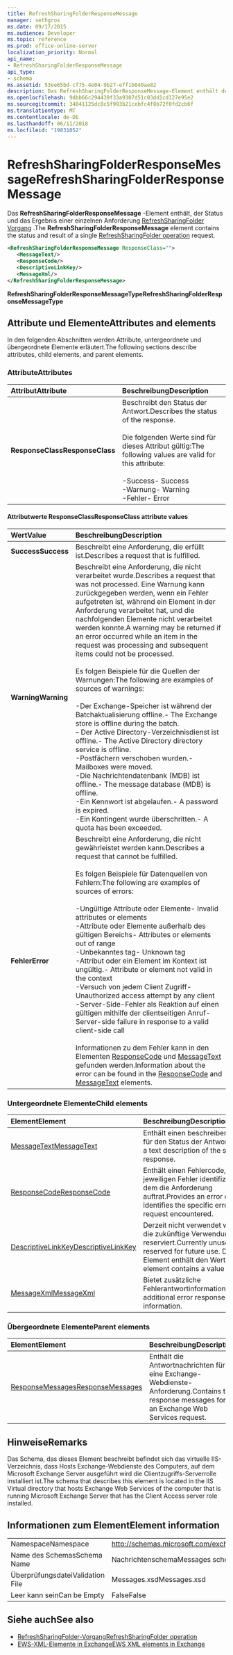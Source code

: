```yaml
---
title: RefreshSharingFolderResponseMessage
manager: sethgros
ms.date: 09/17/2015
ms.audience: Developer
ms.topic: reference
ms.prod: office-online-server
localization_priority: Normal
api_name:
- RefreshSharingFolderResponseMessage
api_type:
- schema
ms.assetid: 53ee65bd-cf75-4e04-9b27-eff1b040ae82
description: Das RefreshSharingFolderResponseMessage-Element enthält den Status und das Ergebnis einer Anforderung RefreshSharingFolder Vorgang.
ms.openlocfilehash: 9dbb66c294439f33a9307d51c03dd1cd127e95e2
ms.sourcegitcommit: 34041125dc8c5f993b21cebfc4f8b72f0fd2cb6f
ms.translationtype: MT
ms.contentlocale: de-DE
ms.lasthandoff: 06/11/2018
ms.locfileid: "19831052"
---
```

# <a name="refreshsharingfolderresponsemessage"></a><span data-ttu-id="1555a-103">RefreshSharingFolderResponseMessage</span><span class="sxs-lookup"><span data-stu-id="1555a-103">RefreshSharingFolderResponseMessage</span></span>

<span data-ttu-id="1555a-104">Das **RefreshSharingFolderResponseMessage** -Element enthält, der Status und das Ergebnis einer einzelnen Anforderung [RefreshSharingFolder Vorgang](refreshsharingfolder-operation.md) .</span><span class="sxs-lookup"><span data-stu-id="1555a-104">The **RefreshSharingFolderResponseMessage** element contains the status and result of a single [RefreshSharingFolder operation](refreshsharingfolder-operation.md) request.</span></span> 
  
```xml
<RefreshSharingFolderResponseMessage ResponseClass="">
   <MessageText/>
   <ResponseCode/>
   <DescriptiveLinkKey/>
   <MessageXml/>
</RefreshSharingFolderResponseMessage>
```

 <span data-ttu-id="1555a-105">**RefreshSharingFolderResponseMessageType**</span><span class="sxs-lookup"><span data-stu-id="1555a-105">**RefreshSharingFolderResponseMessageType**</span></span>
## <a name="attributes-and-elements"></a><span data-ttu-id="1555a-106">Attribute und Elemente</span><span class="sxs-lookup"><span data-stu-id="1555a-106">Attributes and elements</span></span>

<span data-ttu-id="1555a-107">In den folgenden Abschnitten werden Attribute, untergeordnete und übergeordnete Elemente erläutert.</span><span class="sxs-lookup"><span data-stu-id="1555a-107">The following sections describe attributes, child elements, and parent elements.</span></span>
  
### <a name="attributes"></a><span data-ttu-id="1555a-108">Attribute</span><span class="sxs-lookup"><span data-stu-id="1555a-108">Attributes</span></span>

|<span data-ttu-id="1555a-109">**Attribut**</span><span class="sxs-lookup"><span data-stu-id="1555a-109">**Attribute**</span></span>|<span data-ttu-id="1555a-110">**Beschreibung**</span><span class="sxs-lookup"><span data-stu-id="1555a-110">**Description**</span></span>|
|:-----|:-----|
|<span data-ttu-id="1555a-111">**ResponseClass**</span><span class="sxs-lookup"><span data-stu-id="1555a-111">**ResponseClass**</span></span> <br/> | <span data-ttu-id="1555a-112">Beschreibt den Status der Antwort.</span><span class="sxs-lookup"><span data-stu-id="1555a-112">Describes the status of the response.</span></span> <br/><br/><span data-ttu-id="1555a-113">Die folgenden Werte sind für dieses Attribut gültig:</span><span class="sxs-lookup"><span data-stu-id="1555a-113">The following values are valid for this attribute:</span></span>  <br/><br/><span data-ttu-id="1555a-114">-Success</span><span class="sxs-lookup"><span data-stu-id="1555a-114">-  Success</span></span>  <br/><span data-ttu-id="1555a-115">-Warnung</span><span class="sxs-lookup"><span data-stu-id="1555a-115">-  Warning</span></span>  <br/><span data-ttu-id="1555a-116">-Fehler</span><span class="sxs-lookup"><span data-stu-id="1555a-116">-  Error</span></span>  <br/> |
   
#### <a name="responseclass-attribute-values"></a><span data-ttu-id="1555a-117">Attributwerte ResponseClass</span><span class="sxs-lookup"><span data-stu-id="1555a-117">ResponseClass attribute values</span></span>

|<span data-ttu-id="1555a-118">**Wert**</span><span class="sxs-lookup"><span data-stu-id="1555a-118">**Value**</span></span>|<span data-ttu-id="1555a-119">**Beschreibung**</span><span class="sxs-lookup"><span data-stu-id="1555a-119">**Description**</span></span>|
|:-----|:-----|
|<span data-ttu-id="1555a-120">**Success**</span><span class="sxs-lookup"><span data-stu-id="1555a-120">**Success**</span></span> <br/> |<span data-ttu-id="1555a-121">Beschreibt eine Anforderung, die erfüllt ist.</span><span class="sxs-lookup"><span data-stu-id="1555a-121">Describes a request that is fulfilled.</span></span>  <br/> |
|<span data-ttu-id="1555a-122">**Warning**</span><span class="sxs-lookup"><span data-stu-id="1555a-122">**Warning**</span></span> <br/> | <span data-ttu-id="1555a-123">Beschreibt eine Anforderung, die nicht verarbeitet wurde.</span><span class="sxs-lookup"><span data-stu-id="1555a-123">Describes a request that was not processed.</span></span> <span data-ttu-id="1555a-124">Eine Warnung kann zurückgegeben werden, wenn ein Fehler aufgetreten ist, während ein Element in der Anforderung verarbeitet hat, und die nachfolgenden Elemente nicht verarbeitet werden konnte.</span><span class="sxs-lookup"><span data-stu-id="1555a-124">A warning may be returned if an error occurred while an item in the request was processing and subsequent items could not be processed.</span></span> <br/><br/><span data-ttu-id="1555a-125">Es folgen Beispiele für die Quellen der Warnungen:</span><span class="sxs-lookup"><span data-stu-id="1555a-125">The following are examples of sources of warnings:</span></span> <br/> <br/><span data-ttu-id="1555a-126">-Der Exchange-Speicher ist während der Batchaktualisierung offline.</span><span class="sxs-lookup"><span data-stu-id="1555a-126">-  The Exchange store is offline during the batch.</span></span>  <br/><span data-ttu-id="1555a-127">– Der Active Directory-Verzeichnisdienst ist offline.</span><span class="sxs-lookup"><span data-stu-id="1555a-127">-  The Active Directory directory service is offline.</span></span>  <br/><span data-ttu-id="1555a-128">-Postfächern verschoben wurden.</span><span class="sxs-lookup"><span data-stu-id="1555a-128">-  Mailboxes were moved.</span></span>  <br/><span data-ttu-id="1555a-129">-Die Nachrichtendatenbank (MDB) ist offline.</span><span class="sxs-lookup"><span data-stu-id="1555a-129">-  The message database (MDB) is offline.</span></span>  <br/><span data-ttu-id="1555a-130">-Ein Kennwort ist abgelaufen.</span><span class="sxs-lookup"><span data-stu-id="1555a-130">-  A password is expired.</span></span>  <br/><span data-ttu-id="1555a-131">-Ein Kontingent wurde überschritten.</span><span class="sxs-lookup"><span data-stu-id="1555a-131">-  A quota has been exceeded.</span></span>  <br/> |
|<span data-ttu-id="1555a-132">**Fehler**</span><span class="sxs-lookup"><span data-stu-id="1555a-132">**Error**</span></span> <br/> | <span data-ttu-id="1555a-133">Beschreibt eine Anforderung, die nicht gewährleistet werden kann.</span><span class="sxs-lookup"><span data-stu-id="1555a-133">Describes a request that cannot be fulfilled.</span></span> <br/><br/><span data-ttu-id="1555a-134">Es folgen Beispiele für Datenquellen von Fehlern:</span><span class="sxs-lookup"><span data-stu-id="1555a-134">The following are examples of sources of errors:</span></span>  <br/><br/><span data-ttu-id="1555a-135">-Ungültige Attribute oder Elemente</span><span class="sxs-lookup"><span data-stu-id="1555a-135">-  Invalid attributes or elements</span></span>  <br/><span data-ttu-id="1555a-136">-Attribute oder Elemente außerhalb des gültigen Bereichs</span><span class="sxs-lookup"><span data-stu-id="1555a-136">-  Attributes or elements out of range</span></span>  <br/><span data-ttu-id="1555a-137">-Unbekanntes tag</span><span class="sxs-lookup"><span data-stu-id="1555a-137">-  Unknown tag</span></span>  <br/><span data-ttu-id="1555a-138">-Attribut oder ein Element im Kontext ist ungültig.</span><span class="sxs-lookup"><span data-stu-id="1555a-138">-  Attribute or element not valid in the context</span></span>  <br/><span data-ttu-id="1555a-139">-Versuch von jedem Client Zugriff</span><span class="sxs-lookup"><span data-stu-id="1555a-139">-  Unauthorized access attempt by any client</span></span>  <br/><span data-ttu-id="1555a-140">-Server-Side-Fehler als Reaktion auf einen gültigen mithilfe der clientseitigen Anruf</span><span class="sxs-lookup"><span data-stu-id="1555a-140">-  Server-side failure in response to a valid client-side call</span></span>  <br/><br/>  <span data-ttu-id="1555a-141">Informationen zu dem Fehler kann in den Elementen [ResponseCode](responsecode.md) und [MessageText](messagetext.md) gefunden werden.</span><span class="sxs-lookup"><span data-stu-id="1555a-141">Information about the error can be found in the [ResponseCode](responsecode.md) and [MessageText](messagetext.md) elements.</span></span>  <br/> |
   
### <a name="child-elements"></a><span data-ttu-id="1555a-142">Untergeordnete Elemente</span><span class="sxs-lookup"><span data-stu-id="1555a-142">Child elements</span></span>

|<span data-ttu-id="1555a-143">**Element**</span><span class="sxs-lookup"><span data-stu-id="1555a-143">**Element**</span></span>|<span data-ttu-id="1555a-144">**Beschreibung**</span><span class="sxs-lookup"><span data-stu-id="1555a-144">**Description**</span></span>|
|:-----|:-----|
|[<span data-ttu-id="1555a-145">MessageText</span><span class="sxs-lookup"><span data-stu-id="1555a-145">MessageText</span></span>](messagetext.md) <br/> |<span data-ttu-id="1555a-146">Enthält einen beschreibenden Text für den Status der Antwort.</span><span class="sxs-lookup"><span data-stu-id="1555a-146">Provides a text description of the status of the response.</span></span>  <br/> |
|[<span data-ttu-id="1555a-147">ResponseCode</span><span class="sxs-lookup"><span data-stu-id="1555a-147">ResponseCode</span></span>](responsecode.md) <br/> |<span data-ttu-id="1555a-148">Enthält einen Fehlercode, der den jeweiligen Fehler identifiziert, bei dem die Anforderung auftrat.</span><span class="sxs-lookup"><span data-stu-id="1555a-148">Provides an error code that identifies the specific error that the request encountered.</span></span>  <br/> |
|[<span data-ttu-id="1555a-149">DescriptiveLinkKey</span><span class="sxs-lookup"><span data-stu-id="1555a-149">DescriptiveLinkKey</span></span>](descriptivelinkkey.md) <br/> |<span data-ttu-id="1555a-150">Derzeit nicht verwendet wird und für die zukünftige Verwendung reserviert.</span><span class="sxs-lookup"><span data-stu-id="1555a-150">Currently unused and reserved for future use.</span></span> <span data-ttu-id="1555a-151">Dieses Element enthält den Wert 0.</span><span class="sxs-lookup"><span data-stu-id="1555a-151">This element contains a value of 0.</span></span>  <br/> |
|[<span data-ttu-id="1555a-152">MessageXml</span><span class="sxs-lookup"><span data-stu-id="1555a-152">MessageXml</span></span>](messagexml.md) <br/> |<span data-ttu-id="1555a-153">Bietet zusätzliche Fehlerantwortinformationen.</span><span class="sxs-lookup"><span data-stu-id="1555a-153">Provides additional error response information.</span></span>  <br/> |
   
### <a name="parent-elements"></a><span data-ttu-id="1555a-154">Übergeordnete Elemente</span><span class="sxs-lookup"><span data-stu-id="1555a-154">Parent elements</span></span>

|<span data-ttu-id="1555a-155">**Element**</span><span class="sxs-lookup"><span data-stu-id="1555a-155">**Element**</span></span>|<span data-ttu-id="1555a-156">**Beschreibung**</span><span class="sxs-lookup"><span data-stu-id="1555a-156">**Description**</span></span>|
|:-----|:-----|
|[<span data-ttu-id="1555a-157">ResponseMessages</span><span class="sxs-lookup"><span data-stu-id="1555a-157">ResponseMessages</span></span>](responsemessages.md) <br/> |<span data-ttu-id="1555a-158">Enthält die Antwortnachrichten für eine Exchange-Webdienste-Anforderung.</span><span class="sxs-lookup"><span data-stu-id="1555a-158">Contains the response messages for an Exchange Web Services request.</span></span>  <br/> |
   
## <a name="remarks"></a><span data-ttu-id="1555a-159">Hinweise</span><span class="sxs-lookup"><span data-stu-id="1555a-159">Remarks</span></span>

<span data-ttu-id="1555a-160">Das Schema, das dieses Element beschreibt befindet sich das virtuelle IIS-Verzeichnis, dass Hosts Exchange-Webdienste des Computers, auf dem Microsoft Exchange Server ausgeführt wird die Clientzugriffs-Serverrolle installiert ist.</span><span class="sxs-lookup"><span data-stu-id="1555a-160">The schema that describes this element is located in the IIS Virtual directory that hosts Exchange Web Services of the computer that is running Microsoft Exchange Server that has the Client Access server role installed.</span></span>
  
## <a name="element-information"></a><span data-ttu-id="1555a-161">Informationen zum Element</span><span class="sxs-lookup"><span data-stu-id="1555a-161">Element information</span></span>

|||
|:-----|:-----|
|<span data-ttu-id="1555a-162">Namespace</span><span class="sxs-lookup"><span data-stu-id="1555a-162">Namespace</span></span>  <br/> |http://schemas.microsoft.com/exchange/services/2006/messages  <br/> |
|<span data-ttu-id="1555a-163">Name des Schemas</span><span class="sxs-lookup"><span data-stu-id="1555a-163">Schema Name</span></span>  <br/> |<span data-ttu-id="1555a-164">Nachrichtenschema</span><span class="sxs-lookup"><span data-stu-id="1555a-164">Messages schema</span></span>  <br/> |
|<span data-ttu-id="1555a-165">Überprüfungsdatei</span><span class="sxs-lookup"><span data-stu-id="1555a-165">Validation File</span></span>  <br/> |<span data-ttu-id="1555a-166">Messages.xsd</span><span class="sxs-lookup"><span data-stu-id="1555a-166">Messages.xsd</span></span>  <br/> |
|<span data-ttu-id="1555a-167">Leer kann sein</span><span class="sxs-lookup"><span data-stu-id="1555a-167">Can be Empty</span></span>  <br/> |<span data-ttu-id="1555a-168">False</span><span class="sxs-lookup"><span data-stu-id="1555a-168">False</span></span>  <br/> |
   
## <a name="see-also"></a><span data-ttu-id="1555a-169">Siehe auch</span><span class="sxs-lookup"><span data-stu-id="1555a-169">See also</span></span>

- [<span data-ttu-id="1555a-170">RefreshSharingFolder-Vorgang</span><span class="sxs-lookup"><span data-stu-id="1555a-170">RefreshSharingFolder operation</span></span>](refreshsharingfolder-operation.md)
- [<span data-ttu-id="1555a-171">EWS-XML-Elemente in Exchange</span><span class="sxs-lookup"><span data-stu-id="1555a-171">EWS XML elements in Exchange</span></span>](ews-xml-elements-in-exchange.md)

